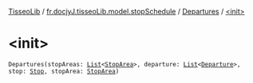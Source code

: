 [TisseoLib](../../index.md) / [fr.docjyJ.tisseoLib.model.stopSchedule](../index.md) / [Departures](index.md) / [&lt;init&gt;](./-init-.md)

# &lt;init&gt;

`Departures(stopAreas: `[`List`](https://kotlinlang.org/api/latest/jvm/stdlib/kotlin.collections/-list/index.html)`<`[`StopArea`](../-stop-area/index.md)`>, departure: `[`List`](https://kotlinlang.org/api/latest/jvm/stdlib/kotlin.collections/-list/index.html)`<`[`Departure`](../-departure/index.md)`>, stop: `[`Stop`](../-stop/index.md)`, stopArea: `[`StopArea`](../-stop-area/index.md)`)`